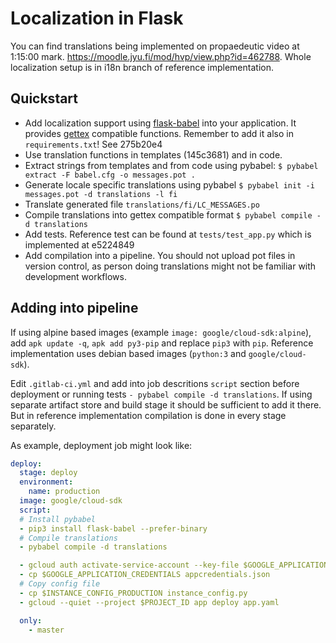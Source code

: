 # Localization in Flask

You can find translations being implemented on propaedeutic video at 1:15:00 mark. <https://moodle.jyu.fi/mod/hvp/view.php?id=462788>. Whole localization setup is in i18n branch of reference implementation.

## Quickstart

- Add localization support using [flask-babel](https://flask-babel.tkte.ch/) into your application. It provides [gettex](https://en.wikipedia.org/wiki/Gettext) compatible functions. Remember to add it also in `requirements.txt`! See 275b20e4
- Use translation functions in templates (145c3681) and in code.
- Extract strings from templates and from code using pybabel: `$ pybabel extract -F babel.cfg -o messages.pot .`
- Generate locale specific translations using pybabel `$ pybabel init -i messages.pot -d translations -l fi`
- Translate generated file `translations/fi/LC_MESSAGES.po`
- Compile translations into gettex compatible format `$ pybabel compile -d translations`
- Add tests. Reference test can be found at `tests/test_app.py` which is implemented at e5224849
- Add compilation into a pipeline. You should not upload pot files in version control, as person doing translations might not be familiar with development workflows.

## Adding into pipeline

If using alpine based images (example `image: google/cloud-sdk:alpine`), add `apk update -q`, `apk add py3-pip` and replace `pip3` with `pip`. Reference implementation uses debian based images (`python:3` and `google/cloud-sdk`).

Edit `.gitlab-ci.yml` and add into job descritions `script` section before deployment or running tests `- pybabel compile -d translations`. If using separate artifact store and build stage it should be sufficient to add it there. But in reference implementation compilation is done in every stage separately.

As example, deployment job might look like:
```yaml
deploy:
  stage: deploy
  environment:
    name: production
  image: google/cloud-sdk
  script:
  # Install pybabel
  - pip3 install flask-babel --prefer-binary
  # Compile translations
  - pybabel compile -d translations

  - gcloud auth activate-service-account --key-file $GOOGLE_APPLICATION_CREDENTIALS
  - cp $GOOGLE_APPLICATION_CREDENTIALS appcredentials.json
  # Copy config file
  - cp $INSTANCE_CONFIG_PRODUCTION instance_config.py
  - gcloud --quiet --project $PROJECT_ID app deploy app.yaml

  only:
    - master
```
